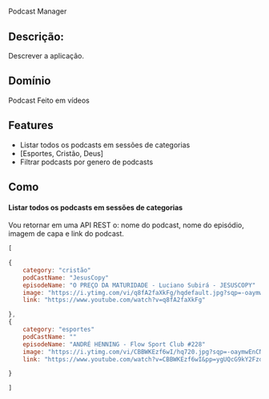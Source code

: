 #
Podcast Manager

## Descrição:
Descrever a aplicação.


## Domínio
Podcast Feito em vídeos



## Features

 - Listar todos os podcasts em sessões de categorias
  - [Esportes, Cristão, Deus]
- Filtrar podcasts por genero de podcasts


## Como

#### Listar todos os podcasts em sessões de categorias
Vou retornar em uma API REST o:
nome do podcast, nome do episódio, imagem de capa e link do podcast.

```js
[

{
    category: "cristão"
    podCastName: "JesusCopy"
    episodeName: "O PREÇO DA MATURIDADE - Luciano Subirá - JESUSCOPY"
    image: "https://i.ytimg.com/vi/q8fA2faXkFg/hqdefault.jpg?sqp=-oaymwEnCPYBEIoBSFryq4qpAxkIARUAAIhCGAHYAQHiAQoIGBACGAY4AUAB&rs=AOn4CLCVrRmGrvH1S45EpXBPfoPZRNRL3Q"
    link: "https://www.youtube.com/watch?v=q8fA2faXkFg"

},
{
    category: "esportes"
    podCastName: ""
    episodeName: "ANDRÉ HENNING - Flow Sport Club #228"
    image: "https://i.ytimg.com/vi/CBBWKEzf6wI/hq720.jpg?sqp=-oaymwEnCNAFEJQDSFryq4qpAxkIARUAAIhCGAHYAQHiAQoIGBACGAY4AUAB&rs=AOn4CLDZlSiZ6gOUdxkuzAI88IuheBy0Xw"
    link: "https://www.youtube.com/watch?v=CBBWKEzf6wI&pp=ygUQcG9kY2FzdCBlc3BvcnRlcw%3D%3D"

}

]


```
